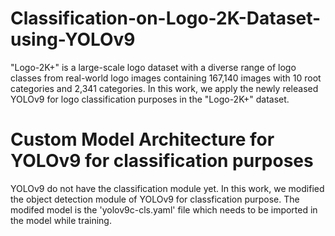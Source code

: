 # Classification-on-Logo-2K-Dataset-using-YOLOv9
"Logo-2K+" is a large-scale logo dataset with a diverse range of logo classes from real-world logo images containing 167,140 images with 10 root categories and 2,341 categories. In this work, we apply the newly released YOLOv9 for logo classification purposes in the "Logo-2K+" dataset.

# Custom Model Architecture for YOLOv9 for classification purposes
YOLOv9 do not have the classification module yet. In this work, we modified the object detection module of YOLOv9 for classfication purpose. The modifed model is the 'yolov9c-cls.yaml' file which needs to be imported in the model while training.
